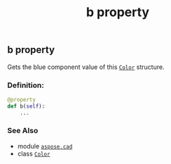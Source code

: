 ﻿---
title: b property
second_title: Aspose.CAD for Python via .NET API References
description: 
type: docs
weight: 200
url: /python-net/aspose.cad/color/b/
is_root: false
---

## b property


Gets the blue component value of this [`Color`](/cad/python-net/aspose.cad/color) structure.
### Definition:
```python
@property
def b(self):
    ...
```

### See Also
* module [`aspose.cad`](../../)
* class [`Color`](/cad/python-net/aspose.cad/color)
